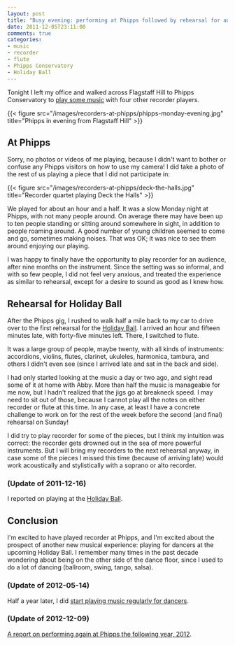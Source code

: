 ```yaml
---
layout: post
title: "Busy evening: performing at Phipps followed by rehearsal for another gig!"
date: 2011-12-05T23:11:00
comments: true
categories:
- music
- recorder
- flute
- Phipps Conservatory
- Holiday Ball
---
```

Tonight I left my office and walked across Flagstaff Hill to Phipps Conservatory to [play some music](/blog/2011/12/01/im-going-to-perform-music-much-sooner-than-i-expected-monday/) with four other recorder players.

{{< figure src="/images/recorders-at-phipps/phipps-monday-evening.jpg" title="Phipps in evening from Flagstaff Hill" >}}

## At Phipps

Sorry, no photos or videos of me playing, because I didn't want to bother or confuse any Phipps visitors on how to use my camera! I did take a photo of the rest of us playing a piece that I did not participate in:

{{< figure src="/images/recorders-at-phipps/deck-the-halls.jpg" title="Recorder quartet playing Deck the Halls" >}}

We played for about an hour and a half.  It was a slow Monday night at Phipps, with not many people around. On average there may have been up to ten people standing or sitting around somewhere in sight, in addition to people roaming around. A good number of young children seemed to come and go, sometimes making noises.
That was OK; it was nice to see them around enjoying our playing.

I was happy to finally have the opportunity to play recorder for an audience, after nine months on the instrument. Since the setting was so informal, and with so few people, I did not feel very anxious, and treated the experience as similar to rehearsal, except for a desire to sound as good as I knew how.

## Rehearsal for Holiday Ball

After the Phipps gig, I rushed to walk half a mile back to my car to drive over to the first rehearsal for the [Holiday Ball](http://pittsburghcontra.org/). I arrived an hour and fifteen minutes late, with forty-five minutes left. There, I switched to flute.

It was a large group of people, maybe twenty, with all kinds of instruments: accordions, violins, flutes, clarinet, ukuleles, harmonica, tambura, and others I didn't even see (since I arrived late and sat in the back and side).

I had only started looking at the music a day or two ago, and sight read some of it at home with Abby. More than half the music is manageable for me now, but I hadn't realized that the jigs go at breakneck speed. I may need to sit out of those, because I cannot play all the notes on either recorder or flute at this time. In any case, at least I have a concrete challenge to work on for the rest of the week before the second (and final) rehearsal on Sunday!

I did try to play recorder for some of the pieces, but I think my intuition was correct: the recorder gets drowned out in the sea of more powerful instruments. But I will bring my recorders to the next rehearsal anyway, in case some of the pieces I missed this time (because of arriving late) would work acoustically and stylistically with a soprano or alto recorder.

### (Update of 2011-12-16)

I reported on playing at the [Holiday Ball](/blog/2011/12/16/playing-recorder-and-flute-at-the-holiday-ball/).

## Conclusion

I'm excited to have played recorder at Phipps, and I'm excited about the prospect of another new musical experience: playing for dancers at the upcoming Holiday Ball. I remember many times in the past decade wondering about being on the other side of the dance floor, since I used to do a lot of dancing (ballroom, swing, tango, salsa).

### (Update of 2012-05-14)

Half a year later, I did [start playing music regularly for dancers](/blog/2012/05/14/playing-french-music-for-first-time-and-dancing-blues-for-first-time/).

### (Update of 2012-12-09)

[A report on performing again at Phipps the following year, 2012](/blog/2012/12/09/playing-music-on-recorders-at-a-phipps-conservatory-candlelight-evening/).
